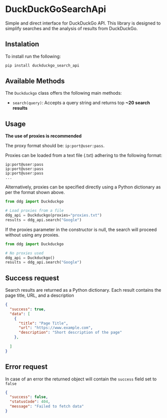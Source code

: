 # DuckDuckGoSearchApi

Simple and direct interface for DuckDuckGo API. This library is designed to simplify searches and the analysis of results from DuckDuckGo.

## Instalation

To install run the following:

```python
pip install duckduckgo_search_api
```

## Available Methods

The `Duckduckgo` class offers the following main methods:

- `search(query)`: Accepts a query string and returns top **~20  search results** 


## Usage

**The use of proxies is recommended**

The proxy format should be: `ip:port@user:pass`.

Proxies can be loaded from a text file (.txt) adhering to the following format:
```
ip:port@user:pass
ip:port@user:pass
ip:port@user:pass
...
```

Alternatively, proxies can be specified directly using a Python dictionary as per the format shown above.

```python
from ddg import Duckduckgo

# Load proxies from a file
ddg_api = Duckduckgo(proxies="proxies.txt")
results = ddg_api.search("Google")
```

If the proxies parameter in the constructor is null, the search will proceed without using any proxies.

```python
from ddg import Duckduckgo

# No proxies used
ddg_api = Duckduckgo()
results = ddg_api.search("Google")
```

## Success request

Search results are returned as a Python dictionary. Each result contains the page title, URL, and a description

```json
{
  "success": true,
  "data": [
    {
      "title": "Page Title",
      "url": "https://www.example.com",
      "description": "Short description of the page"
    },
    
  ]
}
```

## Error request

In case of an error the returned object will contain the `success` field set to `false`

```json
{
  "success": false,
  "statusCode": 404,
  "message": "Failed to fetch data"
}
```

